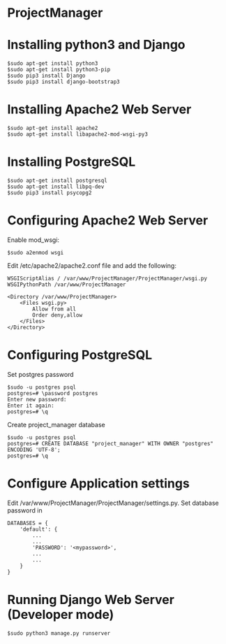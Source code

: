 # ProjectManager

# Installing python3 and Django
```
$sudo apt-get install python3
$sudo apt-get install python3-pip
$sudo pip3 install Django
$sudo pip3 install django-bootstrap3
```

# Installing Apache2 Web Server
```
$sudo apt-get install apache2
$sudo apt-get install libapache2-mod-wsgi-py3
```

# Installing PostgreSQL
```
$sudo apt-get install postgresql
$sudo apt-get install libpq-dev
$sudo pip3 install psycopg2
```

# Configuring Apache2 Web Server
Enable mod_wsgi:
```
$sudo a2enmod wsgi
```

Edit /etc/apache2/apache2.conf file and add the following:
```flow
WSGIScriptAlias / /var/www/ProjectManager/ProjectManager/wsgi.py
WSGIPythonPath /var/www/ProjectManager

<Directory /var/www/ProjectManager>
    <Files wsgi.py>
        Allow from all
        Order deny,allow
    </Files>
</Directory>
```

# Configuring PostgreSQL
Set postgres password
```
$sudo -u postgres psql
postgres=# \password postgres
Enter new password:
Enter it again:
postgres=# \q
```

Create project_manager database
```
$sudo -u postgres psql
postgres=# CREATE DATABASE "project_manager" WITH OWNER "postgres" ENCODING 'UTF-8';
postgres=# \q
```

# Configure Application settings
Edit /var/www/ProjectManager/ProjectManager/settings.py. Set database password in
```
DATABASES = {
    'default': {
        ...
        ...
        'PASSWORD': '<mypassword>',
        ...
        ...
    }
}
```

# Running Django Web Server (Developer mode)
```
$sudo python3 manage.py runserver
```